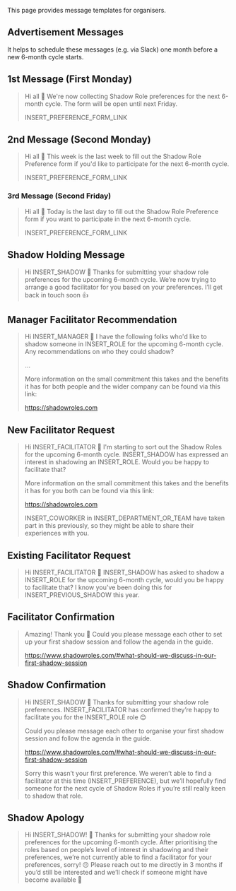 This page provides message templates for organisers.

## Advertisement Messages
It helps to schedule these messages (e.g. via Slack) one month before a new 6-month cycle starts.

## 1st Message (First Monday)
> Hi all 👋 We're now collecting Shadow Role preferences for the next 6-month cycle. The form will be open until next Friday.
>
> INSERT_PREFERENCE_FORM_LINK

## 2nd Message (Second Monday)
> Hi all 👋 This week is the last week to fill out the Shadow Role Preference form if you'd like to participate for the next 6-month cycle.
>
> INSERT_PREFERENCE_FORM_LINK

### 3rd Message (Second Friday)
> Hi all 👋 Today is the last day to fill out the Shadow Role Preference form if you want to participate in the next 6-month cycle.
> 
> INSERT_PREFERENCE_FORM_LINK

## Shadow Holding Message
> Hi INSERT_SHADOW 👋 Thanks for submitting your shadow role preferences for the upcoming 6-month cycle. We’re now trying to arrange a good facilitator for you based on your preferences. I’ll get back in touch soon 👍

## Manager Facilitator Recommendation
> Hi INSERT_MANAGER 👋 I have the following folks who'd like to shadow someone in INSERT_ROLE for the upcoming 6-month cycle. Any recommendations on who they could shadow?
> 
> …
> 
> More information on the small commitment this takes and the benefits it has for both people and the wider company can be found via this link:
> 
> https://shadowroles.com

## New Facilitator Request
> Hi INSERT_FACILITATOR 👋 I'm starting to sort out the Shadow Roles for the upcoming 6-month cycle. INSERT_SHADOW has expressed an interest in shadowing an INSERT_ROLE. Would you be happy to facilitate that?
> 
> More information on the small commitment this takes and the benefits it has for you both can be found via this link:
> 
> https://shadowroles.com
> 
> INSERT_COWORKER in INSERT_DEPARTMENT_OR_TEAM have taken part in this previously, so they might be able to share their experiences with you.

## Existing Facilitator Request
> Hi INSERT_FACILITATOR 👋 INSERT_SHADOW has asked to shadow a INSERT_ROLE for the upcoming 6-month cycle, would you be happy to facilitate that? I know you've been doing this for INSERT_PREVIOUS_SHADOW this year.

## Facilitator Confirmation
> Amazing! Thank you 🙏 Could you please message each other to set up your first shadow session and follow the agenda in the guide.
> 
> https://www.shadowroles.com/#what-should-we-discuss-in-our-first-shadow-session

## Shadow Confirmation
> Hi INSERT_SHADOW 👋 Thanks for submitting your shadow role preferences. INSERT_FACILITATOR has confirmed they’re happy to facilitate you for the INSERT_ROLE role 😊
> 
> Could you please message each other to organise your first shadow session and follow the agenda in the guide.
> 
> https://www.shadowroles.com/#what-should-we-discuss-in-our-first-shadow-session
> 
> Sorry this wasn’t your first preference. We weren’t able to find a facilitator at this time (INSERT_PREFERENCE), but we’ll hopefully find someone for the next cycle of Shadow Roles if you’re still really keen to shadow that role.

## Shadow Apology
> Hi INSERT_SHADOW! 👋 Thanks for submitting your shadow role preferences for the upcoming 6-month cycle. After prioritising the roles based on people’s level of interest in shadowing and their preferences, we’re not currently able to find a facilitator for your preferences, sorry! 😔 Please reach out to me directly in 3 months if you’d still be interested and we’ll check if someone might have become available 🤞
